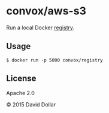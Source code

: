 # convox/aws-s3

Run a local Docker [registry](https://github.com/docker/docker-registry).

## Usage

    $ docker run -p 5000 convox/registry

## License

Apache 2.0

&copy; 2015 David Dollar
